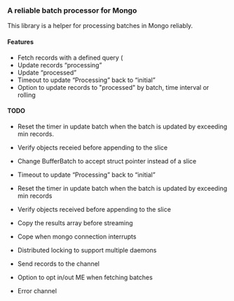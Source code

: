 ### A reliable batch processor for Mongo ##

This library is a helper for processing batches in Mongo reliably.

#### Features

* Fetch records with a defined query (
* Update records “processing”
* Update “processed”
* Timeout to update “Processing” back to “initial”
* Option to update records to "processed" by batch, time interval or rolling


#### TODO

* Reset the timer in update batch when the batch is updated by exceeding min records.
* Verify objects receied before appending to the slice
* Change BufferBatch to accept struct pointer instead of a slice
* Timeout to update “Processing” back to “initial”
* Reset the timer in update batch when the batch is updated by exceeding min records
* Verify objects received before appending to the slice
* Copy the results array before streaming
* Cope when mongo connection interrupts 

* Distributed locking to support multiple daemons
* Send records to the channel
* Option to opt in/out ME when fetching batches
* Error channel
